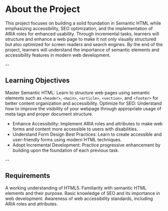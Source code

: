 # About the Project
This project focuses on building a solid foundation in Semantic HTML while emphasizing accessibility, SEO optimization, and the implementation of ARIA roles for enhanced usability. Through incremental tasks, learners will structure and enhance a web page to make it not only visually structured but also optimized for screen readers and search engines. By the end of the project, learners will understand the importance of semantic elements and accessibility features in modern web development.

--

## Learning Objectives
Master Semantic HTML: Learn to structure web pages using semantic elements such as `<header>`, `<main>`, `<article>`, `<section>`, and `<footer>` for better content organization and accessibility.
Optimize for SEO: Understand how to improve the visibility of your webpage through appropriate usage of meta tags and proper document structure.
* Enhance Accessibility: Implement ARIA roles and attributes to make web forms and content more accessible to users with disabilities.
* Understand Form Design Best Practices: Learn to create accessible and user-friendly forms using modern HTML techniques.
* Adopt Incremental Development: Practice progressive enhancement by building upon the foundation of each previous task.

--

## Requirements
A working understanding of HTML5.
Familiarity with semantic HTML elements and their purpose.
Basic knowledge of SEO and its importance in web development.
Awareness of web accessibility standards, including ARIA roles and attributes.